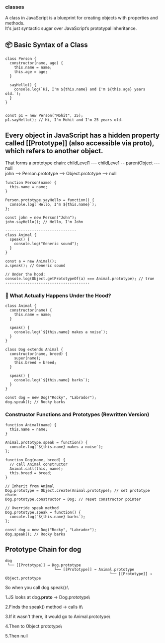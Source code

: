 ### classes
A class in JavaScript is a blueprint for creating objects with properties and methods.\
It's just syntactic sugar over JavaScript’s prototypal inheritance.

## 📦 Basic Syntax of a Class
```
class Person {
  constructor(name, age) {
    this.name = name;
    this.age = age;
  }

  sayHello() {
    console.log(`Hi, I'm ${this.name} and I'm ${this.age} years old.`);
  }
}


const p1 = new Person("Mohit", 25);
p1.sayHello(); // Hi, I'm Mohit and I'm 25 years old.

```
## Every object in JavaScript has a hidden property called [[Prototype]] (also accessible via __proto__), which refers to another object.

That forms a prototype chain: childLevel1 --- childLeve1 -- parentObject --- null\
john --> Person.prototype --> Object.prototype --> null
```
function Person(name) {
  this.name = name;
}

Person.prototype.sayHello = function() {
  console.log(`Hello, I'm ${this.name}`);
};

const john = new Person("John");
john.sayHello(); // Hello, I'm John

--------------------------------
class Animal {
  speak() {
    console.log("Generic sound");
  }
}

const a = new Animal();
a.speak(); // Generic sound

// Under the hood:
console.log(Object.getPrototypeOf(a) === Animal.prototype); // true
--------------------------------------
```
### 🔁 What Actually Happens Under the Hood?
```
class Animal {
  constructor(name) {
    this.name = name;
  }

  speak() {
    console.log(`${this.name} makes a noise`);
  }
}

class Dog extends Animal {
  constructor(name, breed) {
    super(name);
    this.breed = breed;
  }

  speak() {
    console.log(`${this.name} barks`);
  }
}

const dog = new Dog("Rocky", "Labrador");
dog.speak(); // Rocky barks
```
### Constructor Functions and Prototypes (Rewritten Version)
```
function Animal(name) {
  this.name = name;
}

Animal.prototype.speak = function() {
  console.log(`${this.name} makes a noise`);
};

function Dog(name, breed) {
  // call Animal constructor
  Animal.call(this, name);
  this.breed = breed;
}

// Inherit from Animal
Dog.prototype = Object.create(Animal.prototype); // set prototype chain
Dog.prototype.constructor = Dog; // reset constructor pointer

// Override speak method
Dog.prototype.speak = function() {
  console.log(`${this.name} barks`);
};

const dog = new Dog("Rocky", "Labrador");
dog.speak(); // Rocky barks
```
## Prototype Chain for dog
```
dog
 └── [[Prototype]] → Dog.prototype
                      └── [[Prototype]] → Animal.prototype
                                               └── [[Prototype]] → Object.prototype
```
So when you call dog.speak():\

1.JS looks at dog.__proto__ → Dog.prototype\

2.Finds the speak() method → calls it\

3.If it wasn't there, it would go to Animal.prototype\

4.Then to Object.prototype\

5.Then null



